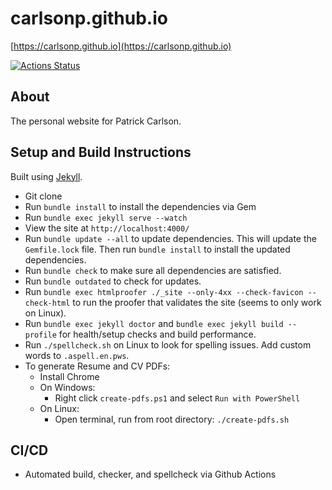 # carlsonp.github.io

[https://carlsonp.github.io](https://carlsonp.github.io)

[![Actions Status](https://github.com/carlsonp/carlsonp.github.io/workflows/github-actions/badge.svg)](https://github.com/carlsonp/carlsonp.github.io/actions)

## About

The personal website for Patrick Carlson.

## Setup and Build Instructions

Built using [Jekyll](https://jekyllrb.com/).

* Git clone
* Run `bundle install` to install the dependencies via Gem
* Run `bundle exec jekyll serve --watch`
* View the site at `http://localhost:4000/`
* Run `bundle update --all` to update dependencies.  This will update the `Gemfile.lock` file.  Then run `bundle install` to install the updated dependencies.
* Run `bundle check` to make sure all dependencies are satisfied.
* Run `bundle outdated` to check for updates.
* Run `bundle exec htmlproofer ./_site --only-4xx --check-favicon --check-html` to run the proofer that validates the site (seems to only work on Linux).
* Run `bundle exec jekyll doctor` and `bundle exec jekyll build --profile` for health/setup checks and build performance.
* Run `./spellcheck.sh` on Linux to look for spelling issues.  Add custom words to `.aspell.en.pws`.
* To generate Resume and CV PDFs:
  * Install Chrome
  * On Windows:
    * Right click `create-pdfs.ps1` and select `Run with PowerShell`
  * On Linux:
    * Open terminal, run from root directory: `./create-pdfs.sh`

## CI/CD

* Automated build, checker, and spellcheck via Github Actions
